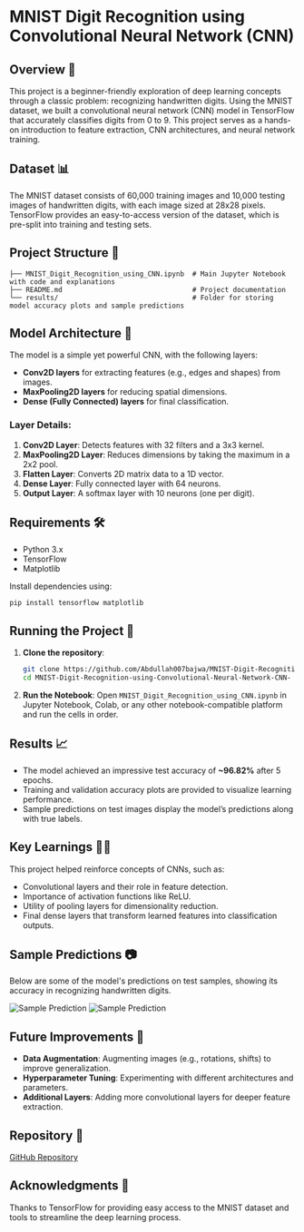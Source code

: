 # MNIST Digit Recognition using Convolutional Neural Network (CNN)

## Overview 📖
This project is a beginner-friendly exploration of deep learning concepts through a classic problem: recognizing handwritten digits. Using the MNIST dataset, we built a convolutional neural network (CNN) model in TensorFlow that accurately classifies digits from 0 to 9. This project serves as a hands-on introduction to feature extraction, CNN architectures, and neural network training.

## Dataset 📊
The MNIST dataset consists of 60,000 training images and 10,000 testing images of handwritten digits, with each image sized at 28x28 pixels. TensorFlow provides an easy-to-access version of the dataset, which is pre-split into training and testing sets.

## Project Structure 📂
```plaintext
├── MNIST_Digit_Recognition_using_CNN.ipynb  # Main Jupyter Notebook with code and explanations
├── README.md                                # Project documentation
└── results/                                 # Folder for storing model accuracy plots and sample predictions
```

## Model Architecture 🧠
The model is a simple yet powerful CNN, with the following layers:
- **Conv2D layers** for extracting features (e.g., edges and shapes) from images.
- **MaxPooling2D layers** for reducing spatial dimensions.
- **Dense (Fully Connected) layers** for final classification.

### Layer Details:
1. **Conv2D Layer**: Detects features with 32 filters and a 3x3 kernel.
2. **MaxPooling2D Layer**: Reduces dimensions by taking the maximum in a 2x2 pool.
3. **Flatten Layer**: Converts 2D matrix data to a 1D vector.
4. **Dense Layer**: Fully connected layer with 64 neurons.
5. **Output Layer**: A softmax layer with 10 neurons (one per digit).

## Requirements 🛠
- Python 3.x
- TensorFlow
- Matplotlib

Install dependencies using:
```bash
pip install tensorflow matplotlib
```

## Running the Project 🚀

1. **Clone the repository**:
   ```bash
   git clone https://github.com/Abdullah007bajwa/MNIST-Digit-Recognition-using-Convolutional-Neural-Network-CNN-.git
   cd MNIST-Digit-Recognition-using-Convolutional-Neural-Network-CNN-
   ```

2. **Run the Notebook**:
   Open `MNIST_Digit_Recognition_using_CNN.ipynb` in Jupyter Notebook, Colab, or any other notebook-compatible platform and run the cells in order.

## Results 📈
- The model achieved an impressive test accuracy of **~96.82%** after 5 epochs.
- Training and validation accuracy plots are provided to visualize learning performance.
- Sample predictions on test images display the model’s predictions along with true labels.

## Key Learnings 🧑‍🏫
This project helped reinforce concepts of CNNs, such as:
- Convolutional layers and their role in feature detection.
- Importance of activation functions like ReLU.
- Utility of pooling layers for dimensionality reduction.
- Final dense layers that transform learned features into classification outputs.

## Sample Predictions 📷
Below are some of the model's predictions on test samples, showing its accuracy in recognizing handwritten digits.

![Sample Prediction](results/sample_prediction_1.png)
![Sample Prediction](results/sample_prediction_2.png)

## Future Improvements 🔧
- **Data Augmentation**: Augmenting images (e.g., rotations, shifts) to improve generalization.
- **Hyperparameter Tuning**: Experimenting with different architectures and parameters.
- **Additional Layers**: Adding more convolutional layers for deeper feature extraction.

## Repository 📂
[GitHub Repository](https://github.com/Abdullah007bajwa/MNIST-Digit-Recognition-using-Convolutional-Neural-Network-CNN-)

## Acknowledgments 🙏
Thanks to TensorFlow for providing easy access to the MNIST dataset and tools to streamline the deep learning process.
